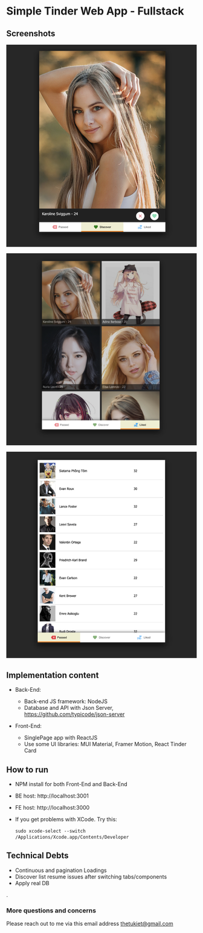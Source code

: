 # Simple Tinder Web App - Fullstack

## Screenshots

![](assets/20220627_150038_pic1.png)

![](assets/20220627_150038_pic3.png)

![](assets/20220627_150038_pic2.png)

## Implementation content

- Back-End:

  - Back-end JS framework: NodeJS
  - Database and API with Json Server, https://github.com/typicode/json-server
- Front-End:

  - SinglePage app with ReactJS
  - Use some UI libraries: MUI Material, Framer Motion, React Tinder Card

## How to run

- NPM install for both Front-End and Back-End
- BE host: http://localhost:3001
- FE host: http://localhost:3000
- If you get problems with XCode. Try this:

  ```
  sudo xcode-select --switch /Applications/Xcode.app/Contents/Developer
  ```

## Technical Debts

- Continuous and pagination Loadings
- Discover list resume issues after switching tabs/components
- Apply real DB

.

### More questions and concerns

Please reach out to me via this email address thetukiet@gmail.com
